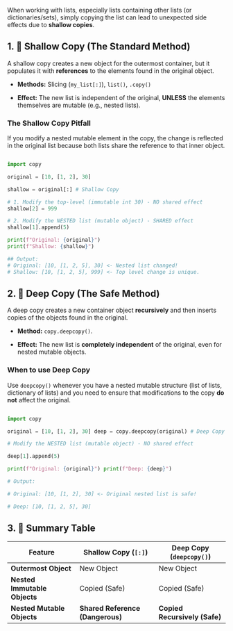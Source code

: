 When working with lists, especially lists containing other lists (or dictionaries/sets), simply copying the list can lead to unexpected side effects due to **shallow copies**.

## 1. 👶 Shallow Copy (The Standard Method)

A shallow copy creates a new object for the outermost container, but it populates it with **references** to the elements found in the original object.

- **Methods:** Slicing (`my_list[:]`), `list()`, `.copy()`
    
- **Effect:** The new list is independent of the original, **UNLESS** the elements themselves are mutable (e.g., nested lists).
    

### The Shallow Copy Pitfall

If you modify a nested mutable element in the copy, the change is reflected in the original list because both lists share the reference to that inner object.

```python 

import copy

original = [10, [1, 2], 30] 

shallow = original[:] # Shallow Copy

# 1. Modify the top-level (immutable int 30) - NO shared effect
shallow[2] = 999

# 2. Modify the NESTED list (mutable object) - SHARED effect
shallow[1].append(5)

print(f"Original: {original}") 
print(f"Shallow: {shallow}")

## Output:
# Original: [10, [1, 2, 5], 30] <- Nested list changed!
# Shallow: [10, [1, 2, 5], 999] <- Top level change is unique.
```

## 2. 🌲 Deep Copy (The Safe Method)

A deep copy creates a new container object **recursively** and then inserts copies of the objects found in the original.

- **Method:** `copy.deepcopy()`.
    
- **Effect:** The new list is **completely independent** of the original, even for nested mutable objects.
    

### When to use Deep Copy

Use `deepcopy()` whenever you have a nested mutable structure (list of lists, dictionary of lists) and you need to ensure that modifications to the copy **do not** affect the original.

```python 

import copy

original = [10, [1, 2], 30] deep = copy.deepcopy(original) # Deep Copy

# Modify the NESTED list (mutable object) - NO shared effect

deep[1].append(5)

print(f"Original: {original}") print(f"Deep: {deep}")

# Output:

# Original: [10, [1, 2], 30] <- Original nested list is safe!

# Deep: [10, [1, 2, 5], 30]
```

## 3. 📝 Summary Table

|Feature|Shallow Copy (`[:]`)|Deep Copy (`deepcopy()`)|
|---|---|---|
|**Outermost Object**|New Object|New Object|
|**Nested Immutable Objects**|Copied (Safe)|Copied (Safe)|
|**Nested Mutable Objects**|**Shared Reference (Dangerous)**|**Copied Recursively (Safe)**|
